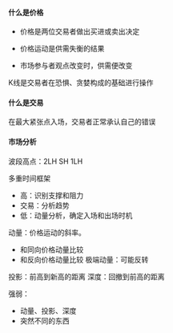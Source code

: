 #### 什么是价格

- 价格是两位交易者做出买进或卖出决定

- 价格运动是供需失衡的结果
- 市场参与者观点改变时，供需便改变

K线是交易者在恐惧、贪婪构成的基础进行操作

#### 什么是交易

在最大紧张点入场，交易者正常承认自己的错误

#### 市场分析

波段高点：2LH SH 1LH

多重时间框架
- 高：识别支撑和阻力
- 交易：分析趋势
- 低：动量分析，确定入场和出场时机

动量：价格运动的斜率。
- 和同向价格动量比较
- 和反向价格动量比较
极端动量：可能反转

投影：前高到新高的距离
深度：回撤到前高的距离


强弱：
- 动量、投影、深度
- 突然不同的东西


